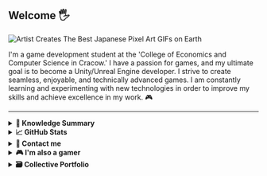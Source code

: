 ## Welcome 🖐
![Artist Creates The Best Japanese Pixel Art GIFs on Earth](https://github.com/Enzoolino/Enzoolino/assets/31781455/d4352994-0db1-4772-90b7-29d521e94b91)

<p>I'm a game development student at the 'College of Economics and Computer Science in Cracow.' I have a passion for games, and my ultimate goal is to become a Unity/Unreal Engine developer. I strive to create seamless, enjoyable, and technically advanced games. I am constantly learning and experimenting with new technologies in order to improve my skills and achieve excellence in my work. 🎮</p>

---

<details>
<summary><b>📖 Knowledge Summary</b></summary>
  
### 🔭 Currently coding in:
![C#](https://img.shields.io/badge/C%23-%23239120.svg?style=for-the-badge&logo=csharp&logoColor=white)
![Lua](https://img.shields.io/badge/Lua-darkblue?style=for-the-badge&logo=lua&logoColor=white)
![XAML](https://img.shields.io/badge/Xaml-%230072C6?style=for-the-badge&logo=xaml&logoColor=white)
![Microsoft SQL Server](https://img.shields.io/badge/Microsoft%20SQL%20Server-%23CC2927?style=for-the-badge&logo=microsoft%20sql%20server&logoColor=white)

### 🌱 Currently learning:
![Unity](https://img.shields.io/badge/Unity-%23000000?style=for-the-badge&logo=unity&logoColor=white)

### 🔧 Tools:
![Git](https://img.shields.io/badge/git-%23F05033.svg?style=for-the-badge&logo=git&logoColor=white)
![GitHub](https://img.shields.io/badge/github-%23121011.svg?style=for-the-badge&logo=github&logoColor=white)
![Visual Studio Code](https://img.shields.io/badge/Visual%20Studio%20Code-0078d7.svg?style=for-the-badge&logo=visual-studio-code&logoColor=white)
![Rider](https://img.shields.io/badge/Rider-000000.svg?style=for-the-badge&logo=Rider&logoColor=white&color=black&labelColor=crimson)
![Krita](https://img.shields.io/badge/Krita-%23E85D04?style=for-the-badge&logo=krita&logoColor=white)
![Blender](https://img.shields.io/badge/Blender-%23F5792A?style=for-the-badge&logo=blender&logoColor=white)
![Adobe Photoshop](https://img.shields.io/badge/adobe%20photoshop-%2331A8FF.svg?style=for-the-badge&logo=adobe%20photoshop&logoColor=white)
![Figma](https://img.shields.io/badge/figma-%23F24E1E.svg?style=for-the-badge&logo=figma&logoColor=white)
![Canva](https://img.shields.io/badge/Canva-%2300C4CC.svg?style=for-the-badge&logo=Canva&logoColor=white)



</details>

<details>
  <summary><b>📈 GitHub Stats </b></summary>
  <br />
  
  ![GitHub stats](https://github-readme-stats.vercel.app/api?username=Enzoolino&show_icons=true&theme=transparent)
  
</details>

<details>
  <summary><b>📧 Contact me</b></summary>
  <br />
  <ul>
    <li><strong>E-mail: </strong><code>krzysiekwronapl@wp.pl</code></li>
    <li><strong>LinkedIn: </strong><a href="https://www.linkedin.com/in/krzysztof-wrona-4569771a7/"> Krzysztof Wrona</a></li>
  </ul>
</details>

<details>
<summary><b>🎮 I'm also a gamer</b></summary>
  <br />
  
![Steam](https://img.shields.io/badge/steam-%23000000.svg?style=for-the-badge&logo=steam&logoColor=white)<br/>
<strong>Nickname: </strong>Enzoo | Nulled <br/>
<strong>Code: </strong>164453584
</details>

<details>
  <summary><b>🗃️ Collective Portfolio</b></summary>
  <br />

  <a href="https://enzoolino.itch.io/">![Itch.io](https://img.shields.io/badge/Itch-%23FF0B34.svg?style=for-the-badge&logo=Itch.io&logoColor=white)</a><br/>
  
</details>
<!--


- 🔭 I’m currently working on ...
- 🌱 I’m currently learning ...
- 👯 I’m looking to collaborate on ...
- 🤔 I’m looking for help with ...
- 💬 Ask me about ...
- 📫 How to reach me: ...
- 😄 Pronouns: ...
- ⚡ Fun fact: ...
-->
